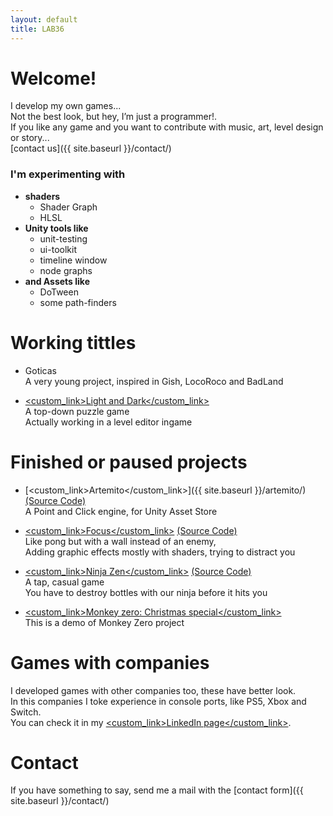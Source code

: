 ```yaml
---
layout: default
title: LAB36
---
```


# Welcome!

I develop my own games... 
<br />Not the best look, but hey, I’m just a programmer!.
<br />If you like any game and you want to contribute with music, art, level design or story...
<br />[contact us]({{ site.baseurl }}/contact/)

### I'm experimenting with 
- **shaders** 
  - Shader Graph
  - HLSL
- **Unity tools like**
  - unit-testing
  - ui-toolkit
  - timeline window
  - node graphs 
- **and Assets like**
  - DoTween
  - some path-finders

# Working tittles

* Goticas
<br /> A very young project, inspired in Gish, LocoRoco and BadLand

* [<custom_link>Light and Dark</custom_link>](https://nahuel36.itch.io/light-and-dark)
<br /> A top-down puzzle game
<br /> Actually working in a level editor ingame

# Finished or paused projects

* [<custom_link>Artemito</custom_link>]({{ site.baseurl }}/artemito/)[(Source Code)](https://github.com/nahuel36?tab=repositories&q=artemito&type=&language=&sort=)
<br /> A Point and Click engine, for Unity Asset Store

* [<custom_link>Focus</custom_link>](https://nahuel36.itch.io/focus) [(Source Code)](https://github.com/nahuel36/focus)
<br /> Like pong but with a wall instead of an enemy, 
<br /> Adding graphic effects mostly with shaders, trying to distract you

* [<custom_link>Ninja Zen</custom_link>](https://nahuel36.itch.io/ninja-zen) [(Source Code)](https://github.com/nahuel36/ninja-zen)
<br /> A tap, casual game
<br /> You have to destroy bottles with our ninja before it hits you

* [<custom_link>Monkey zero: Christmas special</custom_link>](https://nahuel36.itch.io/monkey-zero-christmas-special)
<br /> This is a demo of Monkey Zero project

# Games with companies

I developed games with other companies too, these have better look.
<br />In this companies I toke experience in console ports, like PS5, Xbox and Switch. 
<br />You can check it in my [<custom_link>LinkedIn page</custom_link>](https://www.linkedin.com/in/nahuel-muchetti-066abb77/).

# Contact

If you have something to say, send me a mail with the [contact form]({{ site.baseurl }}/contact/)
